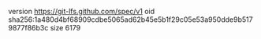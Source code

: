 version https://git-lfs.github.com/spec/v1
oid sha256:1a480d4bf68909cdbe5065ad62b45e5b1f29c05e53a950dde9b5179877f86b3c
size 6179

